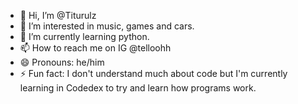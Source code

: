 - 👋 Hi, I’m @Titurulz
- 👀 I’m interested in music, games and cars.
- 🌱 I’m currently learning python.
- 📫 How to reach me on IG @telloohh
- 😄 Pronouns: he/him
- ⚡ Fun fact: I don't understand much about code but I'm currently learning in Codedex to try and learn how programs work.

<!---
Titurulz/Titurulz is a ✨ special ✨ repository because its `README.md` (this file) appears on your GitHub profile.
You can click the Preview link to take a look at your changes.
--->
